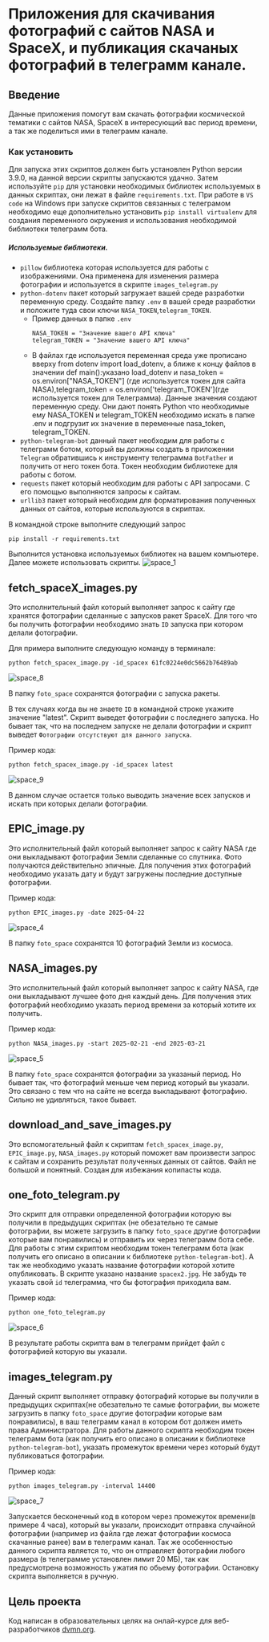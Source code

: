 # Приложения для скачивания фотографий с сайтов NASA и SpaceX, и публикация скачаных фотографий в телеграмм канале. 
## Введение  
Данные приложения помогут вам скачать фотографии космической тематики с сайтов NASA, SpaceX в интересующий вас период времени, а так же поделиться ими в телеграмм канале. 
### Как установить  
Для запуска этих скриптов должен быть установлен Python версии 3.9.0, на данной версии скрипты запускаются удачно. Затем используйте `pip` для установки необходимых библиотек используемых в данных скриптах, они лежат в файле `requirements.txt`. При работе в  `VS code` на Windows при запуске скриптов связанных с телеграмом необходимо еще дополнительно установить `pip install virtualenv` для создания переменного окружения и использования необходимой библиотеки телеграмм бота.  


##### Используемые библиотеки.    
 * `pillow` библиотека которая используется для работы с изображениями. Она применена для изменения размера фотографии и используется в скрипте `images_telegram.py`
 * `python-dotenv` пакет который загружает вашей среде разработки переменную среду. Создайте папку `.env` в вашей среде разработки и положите туда свои ключи `NASA_TOKEN`,`telegram_TOKEN`.
     * Пример данных в папке `.env`
       ```
       NASA_TOKEN = "Значение вашего API ключа"
       telegram_TOKEN = "Значение вашего API ключа"

       ```
     * В файлах где используется переменная среда уже прописано вверху from dotenv import load_dotenv, а ближе к концу файлов в значении def main():указано load_dotenv и nasa_token = os.environ["NASA_TOKEN"] (где используется токен для сайта NASA),telegram_token = os.environ['telegram_TOKEN'](где используется токен для Телеграмма). Данные значения создают переменную среду. Они дают понять Python что необходимые ему NASA_TOKEN и telegram_TOKEN необходимо искать в папке .env и подгрузит их значение в переменные nasa_token, telegram_TOKEN.
 * `python-telegram-bot` данный пакет необходим для работы с телеграмм ботом, который вы должны создать в приложении `Telegram` обратившись к инструменту телеграмма `BotFather` и получить от него токен бота. Токен необходим библиотеке для работы с ботом.
 * `requests` пакет который необходим для работы с API запросами. С его помощью выполняются запросы к сайтам.
 * `urllib3` пакет который необходим для форматирования полученных данных от сайтов, которые используются в скриптах.


В командной строке выполните следующий запрос 

  ```
pip install -r requirements.txt 
 ```

Выполнится установка используемых библиотек на вашем компьютере. Далее можете использовать скрипты. 
![space_1](https://github.com/user-attachments/assets/b594c1c5-c491-4efe-b3fe-95749016b062) 


## fetch_spaceX_images.py  
Это исполнительный файл который выполняет запрос к сайту где хранятся фотографии сделанные с запусков ракет SpaceX. Для того что бы получить фотографии необходимо знать `ID` запуска при котором делали фотографии. 


Для примера выполните следующую команду в терминале:

```
python fetch_spacex_image.py -id_spacex 61fc0224e0dc5662b76489ab
```
  
![space_8](https://github.com/user-attachments/assets/595ca463-41a5-4b38-8472-fa953046baa2)


В папку `foto_space` сохранятся фотографии с запуска ракеты. 

В тех случаях когда вы не знаете `ID` в командной строке укажите значение "latest". Скрипт выведет фотографии с последнего запуска. Но бывает так, что на последнем запуске не делали фотографии и скрипт выведет `Фотографии отсутствуют для данного запуска`.


Пример кода: 

```
python fetch_spacex_image.py -id_spacex latest
```

![space_9](https://github.com/user-attachments/assets/8b79a900-8f41-43b8-b875-5afa8c0c5af0)

В данном случае остается только выводить значение всех запусков и искать при которых делали фотографии. 


## EPIC_image.py 
Это исполнительный файл который выполняет запрос к сайту NASA где они выкладывают фотографии Земли сделанные со спутника. Фото получаются действительно эпичные. Для получения этих фотографий необходимо указать дату и будут загружены последние доступные фотографии. 


Пример кода: 

```
python EPIC_images.py -date 2025-04-22
```

![space_4](https://github.com/user-attachments/assets/d01ce378-c133-41d2-adb9-e5e6317f927e)


В папку `foto_space` сохранятся 10 фотографий Земли из космоса.  


## NASA_images.py 
Это исполнительный файл который выполняет запрос к сайту NASA, где они выкладывают лучшее фото дня каждый день. Для получения этих фотографий необходимо указать период времени за который хотите их получить. 


Пример кода: 

```
python NASA_images.py -start 2025-02-21 -end 2025-03-21
```

![space_5](https://github.com/user-attachments/assets/9ecac616-48da-4ec1-a1a9-9cf27c0c9c4a) 


В папку `foto_space` сохранятся фотографии за указаный период. 
Но бывает так, что фотографий меньше чем период который вы указали. Это связано с тем что на сайте не всегда выкладывают фотографию. Сильно не удивляться, такое бывает. 


## download_and_save_images.py 
Это вспомогательный файл к скриптам `fetch_spacex_image.py`, `EPIC_image.py`,  `NASA_images.py` который поможет вам произвести запрос к сайтам и сохранить результат полученных данных от сайтов. Файл не большой и понятный. Создан для избежания копипасты кода.  


## one_foto_telegram.py 
Это скрипт для отправки определенной фотографии которую вы получили в предыдущих скриптах (не обезательно те самые фотографии, вы можете загрузить в папку `foto_space` другие фотографии которые вам понравились) и отправить их через телеграмм бота себе. Для работы с этим скриптом необходим токен телеграмм бота (как получить его описано в описании к библиотеке `python-telegram-bot`). А  так же необходимо указать название фотографии которой хотите опубликовать. В скрипте указано название `spacex2.jpg`. Не забудь те указать свой `id` телеграмма, что бы фотография приходила вам. 


Пример кода: 

```
python one_foto_telegram.py
```

![space_6](https://github.com/user-attachments/assets/727f192e-0943-4573-967a-d01d7867b278) 


В результате работы скрипта вам в телеграмм прийдет файл с фотографией которую вы указали.


## images_telegram.py 
Данный скрипт выполняет отправку фотографий которые вы получили в предыдущих скриптах(не обезательно те самые фотографии, вы можете загрузить в папку `foto_space` другие фотографии которые вам понравились), в ваш телеграмм канал в котором бот должен иметь права Администратора. Для работы данного скрипта необходим токен телеграмм бота (как получить его описано в описании к библиотеке `python-telegram-bot`), указать промежуток времени через который будут публиковаться фотографии. 


Пример кода: 

```
python images_telegram.py -interval 14400
```

![space_7](https://github.com/user-attachments/assets/b853303f-df1b-4447-9a16-4c723c8373d0)


Запускается бесконечный код в котором через промежуток времени(в примере 4 часа), который вы указали, происходит отправка случайной фотографии (например из файла где лежат фотографии космоса скачанные ранее) вам в телеграмм канал. Так же особенностью данного скрипта является то, что он отправляет фотографии любого размера (в телеграмме установлен лимит 20 МБ), так как предусмотрена возможность ужатия по обьему фотографии. Остановку скрипта выполняется в ручную.  


 ## Цель проекта  
 Код написан в образовательных целях на онлай-курсе для веб-разработчиков [dvmn.org](hhtps://dvmn.org/).




